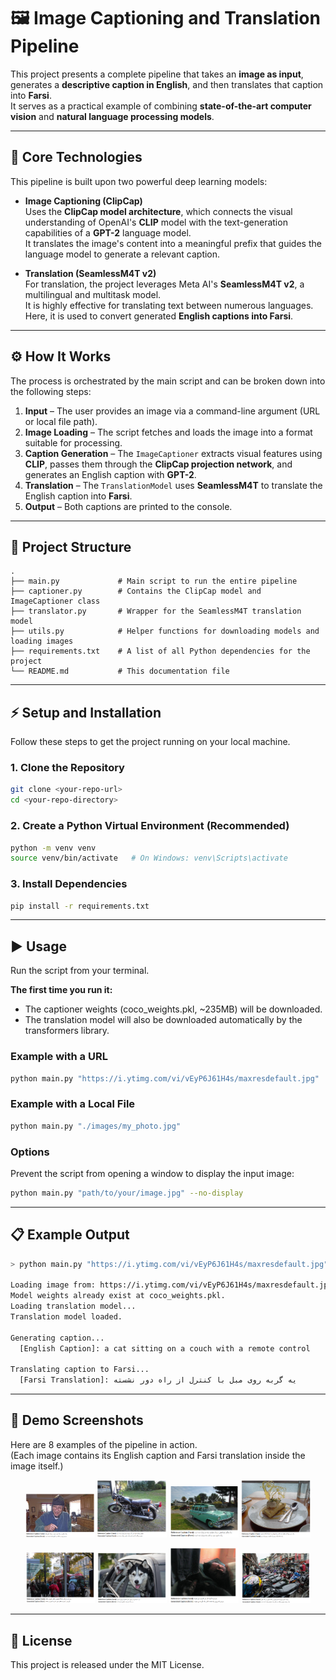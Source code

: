 # 🖼️ Image Captioning and Translation Pipeline

This project presents a complete pipeline that takes an **image as input**, generates a **descriptive caption in English**, and then translates that caption into **Farsi**.  
It serves as a practical example of combining **state-of-the-art computer vision** and **natural language processing models**.

---

## 🔧 Core Technologies

This pipeline is built upon two powerful deep learning models:

- **Image Captioning (ClipCap)**  
  Uses the **ClipCap model architecture**, which connects the visual understanding of OpenAI's **CLIP** model with the text-generation capabilities of a **GPT-2** language model.  
  It translates the image's content into a meaningful prefix that guides the language model to generate a relevant caption.

- **Translation (SeamlessM4T v2)**  
  For translation, the project leverages Meta AI's **SeamlessM4T v2**, a multilingual and multitask model.  
  It is highly effective for translating text between numerous languages. Here, it is used to convert generated **English captions into Farsi**.

---

## ⚙️ How It Works

The process is orchestrated by the main script and can be broken down into the following steps:

1. **Input** – The user provides an image via a command-line argument (URL or local file path).  
2. **Image Loading** – The script fetches and loads the image into a format suitable for processing.  
3. **Caption Generation** – The `ImageCaptioner` extracts visual features using **CLIP**, passes them through the **ClipCap projection network**, and generates an English caption with **GPT-2**.  
4. **Translation** – The `TranslationModel` uses **SeamlessM4T** to translate the English caption into **Farsi**.  
5. **Output** – Both captions are printed to the console.

---

## 📂 Project Structure

```
.
├── main.py             # Main script to run the entire pipeline
├── captioner.py        # Contains the ClipCap model and ImageCaptioner class
├── translator.py       # Wrapper for the SeamlessM4T translation model
├── utils.py            # Helper functions for downloading models and loading images
├── requirements.txt    # A list of all Python dependencies for the project
└── README.md           # This documentation file
```

---

## ⚡ Setup and Installation

Follow these steps to get the project running on your local machine.

### 1. Clone the Repository
```bash
git clone <your-repo-url>
cd <your-repo-directory>
```

### 2. Create a Python Virtual Environment (Recommended)
```bash
python -m venv venv
source venv/bin/activate   # On Windows: venv\Scripts\activate
```

### 3. Install Dependencies
```bash
pip install -r requirements.txt
```

---

## ▶️ Usage

Run the script from your terminal.

**The first time you run it:**
- The captioner weights (coco_weights.pkl, ~235MB) will be downloaded.
- The translation model will also be downloaded automatically by the transformers library.

### Example with a URL
```bash
python main.py "https://i.ytimg.com/vi/vEyP6J61H4s/maxresdefault.jpg"
```

### Example with a Local File
```bash
python main.py "./images/my_photo.jpg"
```

### Options
Prevent the script from opening a window to display the input image:
```bash
python main.py "path/to/your/image.jpg" --no-display
```

---

## 📋 Example Output

```bash
> python main.py "https://i.ytimg.com/vi/vEyP6J61H4s/maxresdefault.jpg"

Loading image from: https://i.ytimg.com/vi/vEyP6J61H4s/maxresdefault.jpg
Model weights already exist at coco_weights.pkl.
Loading translation model...
Translation model loaded.

Generating caption...
  [English Caption]: a cat sitting on a couch with a remote control

Translating caption to Farsi...
  [Farsi Translation]: یه گربه روی مبل با کنترل از راه دور نشسته
```

---

## 📸 Demo Screenshots

Here are 8 examples of the pipeline in action.  
(Each image contains its English caption and Farsi translation inside the image itself.)

<p align="center">
  <img src="https://github.com/zedsharifi/Farsi-Image-Captioner-Translator/blob/main/images/1.PNG" width="22%" />
  <img src="https://github.com/zedsharifi/Farsi-Image-Captioner-Translator/blob/main/images/2.PNG" width="22%" />
  <img src="https://github.com/zedsharifi/Farsi-Image-Captioner-Translator/blob/main/images/3.PNG" width="22%" />
  <img src="https://github.com/zedsharifi/Farsi-Image-Captioner-Translator/blob/main/images/4.PNG" width="22%" />
</p>

<p align="center">
  <img src="https://github.com/zedsharifi/Farsi-Image-Captioner-Translator/blob/main/images/5.PNG" width="22%" />
  <img src="https://github.com/zedsharifi/Farsi-Image-Captioner-Translator/blob/main/images/6.PNG" width="22%" />
  <img src="https://github.com/zedsharifi/Farsi-Image-Captioner-Translator/blob/main/images/7.PNG" width="22%" />
  <img src="https://github.com/zedsharifi/Farsi-Image-Captioner-Translator/blob/main/images/8.PNG" width="22%" />
</p>

---

## 📌 License

This project is released under the MIT License.
